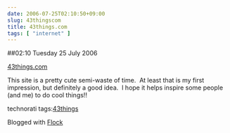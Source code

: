 ```yaml
---
date: 2006-07-25T02:10:50+09:00
slug: 43thingscom
title: 43things.com
tags: [ "internet" ]
---
```


##02:10 Tuesday 25 July 2006

[43things.com](http://43things.com/)   

  



This site is a pretty cute semi-waste of time.  At least that is my first impression, but definitely a good idea.  I hope it helps inspire some people (and me) to do cool things!!  



technorati tags:[43things](http://technorati.com/tag/43things)

Blogged with [Flock](http://www.flock.com)
